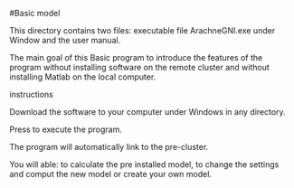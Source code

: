 #Basic model

This directory contains  two files: executable file ArachneGNI.exe under Window and the user manual.

The main goal of this Basic program to introduce the features of the program  without installing software on the remote cluster and without installing Matlab on the local computer.

instructions

Download the software to your computer under Windows in any directory. 

Press to execute the program. 

The program will automatically link to the pre-cluster.

You will able: to calculate the pre installed model, to change the settings and comput the new model or create your own model.





